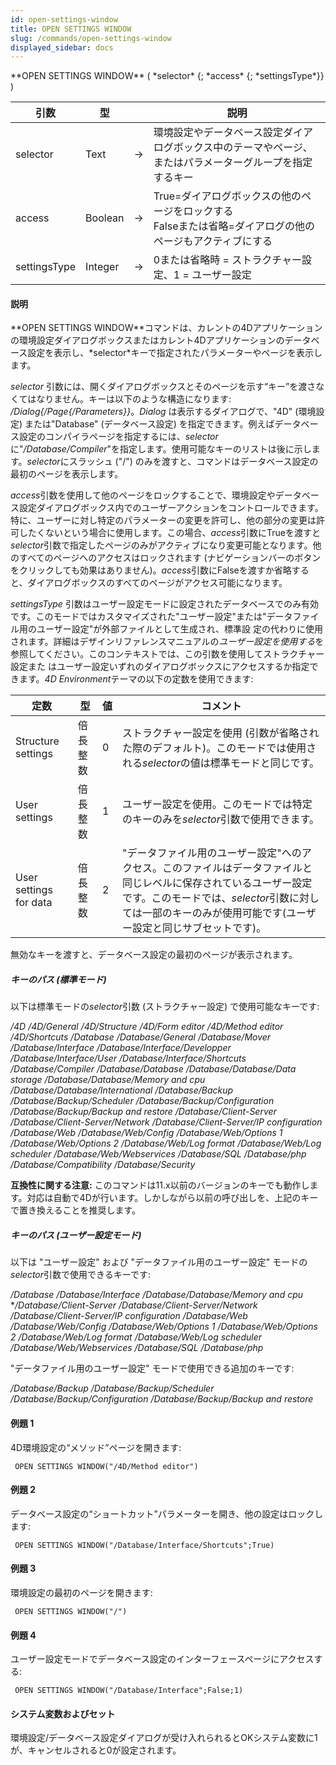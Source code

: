 ```yaml
---
id: open-settings-window
title: OPEN SETTINGS WINDOW
slug: /commands/open-settings-window
displayed_sidebar: docs
---
```


<!--REF #_command_.OPEN SETTINGS WINDOW.Syntax-->**OPEN SETTINGS WINDOW** ( *selector* {; *access* {; *settingsType*}} )<!-- END REF-->
<!--REF #_command_.OPEN SETTINGS WINDOW.Params-->
| 引数 | 型 |  | 説明 |
| --- | --- | --- | --- |
| selector | Text | &#8594;  | 環境設定やデータベース設定ダイアログボックス中のテーマやページ、またはパラメーターグループを指定するキー |
| access | Boolean | &#8594;  | True=ダイアログボックスの他のページをロックする<br/>Falseまたは省略=ダイアログの他のページもアクティブにする |
| settingsType | Integer | &#8594;  | 0または省略時 = ストラクチャー設定、1 = ユーザー設定 |

<!-- END REF-->

#### 説明 

<!--REF #_command_.OPEN SETTINGS WINDOW.Summary-->**OPEN SETTINGS WINDOW**コマンドは、カレントの4Dアプリケーションの環境設定ダイアログボックスまたはカレント4Dアプリケーションのデータベース設定を表示し、*selector*キーで指定されたパラメーターやページを表示します。<!-- END REF-->

*selector* 引数には、開くダイアログボックスとそのページを示す“キー”を渡さなくてはなりません。キーは以下のような構造になります: */Dialog{/Page{/Parameters}}*。*Dialog* は表示するダイアログで、"4D" (環境設定) または"Database" (データベース設定) を指定できます。例えばデータベース設定のコンパイラページを指定するには、*selector* に"*/Database/Compiler*"を指定します。使用可能なキーのリストは後に示します。*selector*にスラッシュ ("/") のみを渡すと、コマンドはデータベース設定の最初のページを表示します。

*access*引数を使用して他のページをロックすることで、環境設定やデータベース設定ダイアログボックス内でのユーザーアクションをコントロールできます。特に、ユーザーに対し特定のパラメーターの変更を許可し、他の部分の変更は許可したくないという場合に使用します。この場合、*access*引数にTrueを渡すと*selector*引数で指定したページのみがアクティブになり変更可能となります。他のすべてのページへのアクセスはロックされます (ナビゲーションバーのボタンをクリックしても効果はありません)。*access*引数にFalseを渡すか省略すると、ダイアログボックスのすべてのページがアクセス可能になります。

*settingsType* 引数はユーザー設定モードに設定されたデータベースでのみ有効です。このモードではカスタマイズされた"ユーザー設定"または"データファイル用のユーザー設定"が外部ファイルとして生成され、標準設 定の代わりに使用されます。詳細はデザインリファレンスマニュアルの*ユーザー設定を使用する*を参照してください。このコンテキストでは、この引数を使用してストラクチャー設定また はユーザー設定いずれのダイアログボックスにアクセスするか指定できます。*4D Environment*テーマの以下の定数を使用できます:

| 定数                     | 型    | 値 | コメント                                                                                                                    |
| ---------------------- | ---- | - | ----------------------------------------------------------------------------------------------------------------------- |
| Structure settings     | 倍長整数 | 0 | ストラクチャー設定を使用 (引数が省略された際のデフォルト)。このモードでは使用される*selector*の値は標準モードと同じです。                                                     |
| User settings          | 倍長整数 | 1 | ユーザー設定を使用。このモードでは特定のキーのみを*selector*引数で使用できます。                                                                           |
| User settings for data | 倍長整数 | 2 | "データファイル用のユーザー設定"へのアクセス。このファイルはデータファイルと同じレベルに保存されているユーザー設定です。このモードでは、*selector*引数に対しては一部のキーのみが使用可能です(ユーザー設定と同じサブセットです)。 |

無効なキーを渡すと、データベース設定の最初のページが表示されます。

##### キーのパス (標準モード) 

以下は標準モードの*selector*引数 (ストラクチャー設定) で使用可能なキーです: 

*/4D* 
*/4D/General* 
*/4D/Structure* 
*/4D/Form editor* 
*/4D/Method editor* 
*/4D/Shortcuts* 
*/Database* 
*/Database/General* 
*/Database/Mover* 
*/Database/Interface* 
*/Database/Interface/Developper* 
*/Database/Interface/User* 
*/Database/Interface/Shortcuts* 
*/Database/Compiler* 
*/Database/Database* 
*/Database/Database/Data storage* 
*/Database/Database/Memory and cpu* 
*/Database/Database/International* 
*/Database/Backup* 
*/Database/Backup/Scheduler* 
*/Database/Backup/Configuration* 
*/Database/Backup/Backup and restore* 
*/Database/Client-Server* 
*/Database/Client-Server/Network* 
*/Database/Client-Server/IP configuration* 
*/Database/Web* 
*/Database/Web/Config* 
*/Database/Web/Options 1* 
*/Database/Web/Options 2* 
*/Database/Web/Log format* 
*/Database/Web/Log scheduler* 
*/Database/Web/Webservices* 
*/Database/SQL* 
*/Database/php* 
*/Database/Compatibility* 
*/Database/Security* 

**互換性に関する注意:** このコマンドは11.x以前のバージョンのキーでも動作します。対応は自動で4Dが行います。しかしながら以前の呼び出しを、上記のキーで置き換えることを推奨します。

##### キーのパス (ユーザー設定モード) 

以下は "ユーザー設定" および "データファイル用のユーザー設定" モードの*selector*引数で使用できるキーです:

*/Database* 
*/Database/Interface* 
*/Database/Database/Memory and cpu* 
**/Database/Client-Server* 
*/Database/Client-Server/Network* 
*/Database/Client-Server/IP configuration* 
*/Database/Web* 
*/Database/Web/Config* 
*/Database/Web/Options 1* 
*/Database/Web/Options 2* 
*/Database/Web/Log format* 
*/Database/Web/Log scheduler* 
*/Database/Web/Webservices* 
*/Database/SQL* 
*/Database/php* 

"データファイル用のユーザー設定" モードで使用できる追加のキーです:

*/Database/Backup* 
*/Database/Backup/Scheduler* */Database/Backup/Configuration* 
*/Database/Backup/Backup and restore*

#### 例題 1 

4D環境設定の“メソッド”ページを開きます:   
  
```4d
 OPEN SETTINGS WINDOW("/4D/Method editor")
```

#### 例題 2 

データベース設定の“ショートカット”パラメーターを開き、他の設定はロックします:  

```4d
 OPEN SETTINGS WINDOW("/Database/Interface/Shortcuts";True)
```

#### 例題 3 

環境設定の最初のページを開きます:  

```4d
 OPEN SETTINGS WINDOW("/")
```

#### 例題 4 

ユーザー設定モードでデータベース設定のインターフェースページにアクセスする:

```4d
 OPEN SETTINGS WINDOW("/Database/Interface";False;1)
```

#### システム変数およびセット 

環境設定/データベース設定ダイアログが受け入れられるとOKシステム変数に1が、キャンセルされると0が設定されます。
